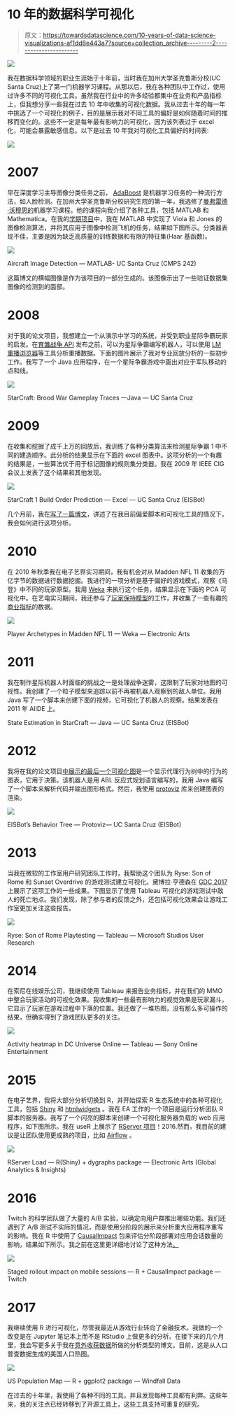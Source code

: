 # 10 年的数据科学可视化

> 原文：<https://towardsdatascience.com/10-years-of-data-science-visualizations-af1dd8e443a7?source=collection_archive---------2----------------------->

![](img/342ae77e991cb549af3c474377556824.png)

我在数据科学领域的职业生涯始于十年前，当时我在加州大学圣克鲁斯分校(UC Santa Cruz)上了第一门机器学习课程。从那以后，我在各种团队中工作过，使用过许多不同的可视化工具。虽然我在行业中的许多经验都集中在业务和产品指标上，但我想分享一些我在过去 10 年中收集的可视化数据。我从过去十年的每一年中挑选了一个可视化的例子，目的是展示我对不同工具的偏好是如何随着时间的推移而变化的。这些不一定是每年最有影响力的可视化，因为该列表过于 excel 化，可能会暴露敏感信息。以下是过去 10 年我对可视化工具偏好的时间表:

![](img/c51b1c0ad63eba078403226f1e921cc5.png)

# 2007

早在深度学习主导图像分类任务之前， [AdaBoost](http://wearables.cc.gatech.edu/paper_of_week/viola01rapid.pdf) 是机器学习任务的一种流行方法，如人脸检测。在加州大学圣克鲁斯分校研究生院的第一年，我选修了[曼弗雷德·沃穆思的](https://users.soe.ucsc.edu/~manfred/)机器学习课程。他的课程向我介绍了各种工具，包括 MATLAB 和 Mathematica。在我的[学期项目](http://citeseerx.ist.psu.edu/viewdoc/download?doi=10.1.1.211.9886&rep=rep1&type=pdf)中，我在 MATLAB 中实现了 Viola 和 Jones 的图像检测算法，并将其应用于图像中检测飞机的任务，结果如下图所示。分类器表现不佳，主要是因为缺乏高质量的训练数据和有限的特征集(Haar 基函数)。

![](img/f0ce5f502836db2e57b34061e979fa78.png)

Aircraft Image Detection — MATLAB- UC Santa Cruz (CMPS 242)

这篇博文的横幅图像是作为该项目的一部分生成的。该图像示出了一些验证数据集图像的检测到的面部。

# 2008

对于我的论文项目，我想建立一个从演示中学习的系统，并受到职业星际争霸玩家的启发。在[育雏战争 API](https://github.com/bwapi/bwapi) 发布之前，可以为星际争霸编写机器人，可以使用 [LM 重播浏览器](http://lmrb.marw.net/)等工具分析重播数据。下面的图片展示了我对专业回放分析的一些初步工作。我写了一个 Java 应用程序，在一个星际争霸游戏中画出对应于军队移动的点和线。

![](img/8f71cff9e2ca83b0e268406cd0f3ce0f.png)

StarCraft: Brood War Gameplay Traces —Java — UC Santa Cruz

# 2009

在收集和挖掘了成千上万的回放后，我训练了各种分类算法来检测星际争霸 1 中不同的建造顺序。此分析的结果显示在下面的 excel 图表中。这项分析的一个有趣的结果是，一些算法优于用于标记图像的规则集分类器。我在 2009 年 IEEE CIG 会议上发表了这个结果和其他发现。

![](img/34874d176d740e286b3cb58c99ca4c52.png)

StarCraft 1 Build Order Prediction — Excel — UC Santa Cruz (EISBot)

几个月前，我在[写了一篇博文](https://medium.com/towards-data-science/reproducible-research-starcraft-mining-ea140d6789b9)，讲述了在我目前偏爱脚本和可视化工具的情况下，我会如何进行这项分析。

# 2010

在 2010 年秋季我在电子艺界实习期间，我有机会对从 Madden NFL 11 收集的万亿字节的数据进行数据挖掘。我进行的一项分析是基于偏好的游戏模式，观察《马登》中不同的玩家原型。我用 [Weka](https://www.cs.waikato.ac.nz/ml/weka/) 来执行这个任务，结果显示在下面的 PCA 可视化中。在艺电实习期间，我还参与了[玩家保持模型](https://www.aaai.org/ocs/index.php/IAAI/IAAI-11/paper/view/3526/4029)的工作，并收集了一些有趣的[商业指标](https://kotaku.com/5716199/need-a-sure-fire-first-down-in-madden-try-cougar-cross)的数据。

![](img/6491291fc90c884cd2f34d25d0e226cd.png)

Player Archetypes in Madden NFL 11 — Weka — Electronic Arts

# 2011

我在制作星际机器人时面临的挑战之一是处理战争迷雾，这限制了玩家对地图的可视性。我创建了一个粒子模型来追踪以前不再被机器人观察到的敌人单位。我用 Java 写了一个脚本来创建下面的视频，它可视化了机器人的观察。结果发表在 2011 年 AIIDE 上。

State Estimation in StarCraft — Java — UC Santa Cruz (EISBot)

# 2012

我将在我的论文项目[中展示的最后一个可视化图](http://alumni.soe.ucsc.edu/~bweber/bweber-dissertation.pdf)是一个显示代理行为树中的行为的图表，它用于决策。该机器人是用 ABL 反应式规划语言编写的，我用 Java 编写了一个脚本来解析代码并输出图形格式。然后，我使用 [protoviz](http://mbostock.github.io/protovis/) 库来创建图表的渲染。

![](img/a3fb83160b9f1c603a49c137d44c84d7.png)

EISBot’s Behavior Tree — Protoviz— UC Santa Cruz (EISBot)

# 2013

当我在微软的工作室用户研究团队工作时，我帮助这个团队为 Ryse: Son of Rome 和 Sunset Overdrive 的游戏测试建立可视化。黛博拉·亨德森在 [GDC 2017](https://www.gdcvault.com/play/1024640/How-Design-Can-Ensure-Impartial) 上展示了这项工作的一些成果。下图显示了使用 Tableau 可视化的游戏测试中敌人的死亡地点。我们发现，除了参与者的反馈之外，还包括可视化效果会让游戏工作室更加关注这些报告。

![](img/d97783fcb8c64f27318426d21161ab15.png)

Ryse: Son of Rome Playtesting — Tableau — Microsoft Studios User Research

# 2014

在索尼在线娱乐公司，我继续使用 Tableau 来报告业务指标，并在我们的 MMO 中整合玩家活动的可视化效果。我收集的一些最有影响力的视觉效果是玩家漏斗，它显示了玩家在游戏过程中下落的位置。我还做了一堆热图，没有那么多可操作的结果，但确实得到了游戏团队更多的关注。

![](img/477cc103f093317d52a0560c1d37fa91.png)

Activity heatmap in DC Universe Online — Tableau — Sony Online Entertainment

# 2015

在电子艺界，我将大部分分析切换到 R，并开始探索 R 生态系统中的各种可视化工具，包括 [Shiny](https://shiny.rstudio.com/) 和 [htmlwidgets](http://www.htmlwidgets.org/) 。我在 EA 工作的一个项目是运行分析团队 R 脚本的服务器。我写了一个闪亮的脚本来创建一个可视化服务器负载的 web 应用程序，如下图所示。我在 useR 上展示了 [RServer 项目](https://channel9.msdn.com/Events/useR-international-R-User-conference/useR2016/RServer-Operationalizing-R-at-Electronic-Arts)！2016.然而，我目前的建议是让团队使用更成熟的项目，比如 [Airflow](https://airflow.apache.org/) 。

![](img/1b153cb45eebbf1bead51a08f3480d85.png)

RServer Load — R(Shiny) + dygraphs package — Electronic Arts (Global Analytics & Insights)

# 2016

Twitch 的科学团队做了大量的 A/B 实验，以确定向用户群推出哪些功能。我们还遇到了 A/B 测试不实际的情况，而是使用分阶段的展示来分析重大应用程序重写的影响。我在 R 中使用了 [CausalImpact](https://google.github.io/CausalImpact/CausalImpact.html) 包来评估分阶段部署对应用会话数量的影响，结果如下所示。我之前在这里更详细地讨论了这种方法[。](https://blog.twitch.tv/a-b-testing-using-googles-staged-rollouts-ea860727f8b2)

![](img/0ac8ea5d6b02c7fd710387a95c587f3e.png)

Staged rollout impact on mobile sessions — R + CausalImpact package — Twitch

# 2017

我继续使用 R 进行可视化，尽管我最近从游戏行业转向了金融技术。我做的一个改变是在 Jupyter 笔记本上而不是 RStudio 上做更多的分析。在接下来的几个月里，我会写更多关于我在[意外收获数据](https://angel.co/windfall-data)所做的分析类型的博文。目前，这是从人口普查数据生成的美国人口热图。

![](img/596a63ce641b4bca4479394aff7d4d5b.png)

US Population Map — R + ggplot2 package — Windfall Data

在过去的十年里，我使用了各种不同的工具，并且发现每种工具都有利弊。这些年来，我的关注点已经转移到了开源工具上，这些工具支持可重复的研究。